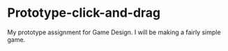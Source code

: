 # Prototype-click-and-drag
My prototype assignment for Game Design. I will be making a fairly simple game. 
